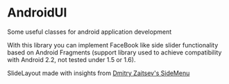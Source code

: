 AndroidUI
=========

Some useful classes for android application development

With this library you can implement FaceBook like side slider functionality based on Android Fragments (support library used to achieve compatibility with Android 2.2, not tested under 1.5 or 1.6).

SlideLayout made with insights from [Dmitry Zaitsev's SideMenu](https://github.com/dmitry-zaitsev/AndroidSideMenu)